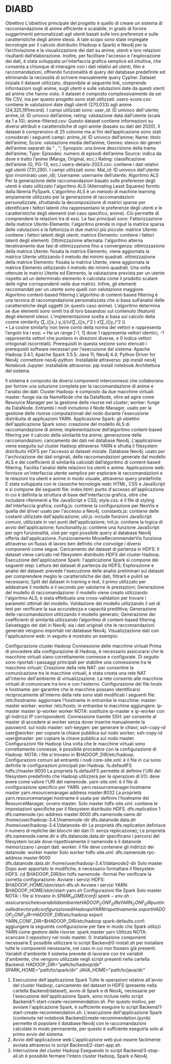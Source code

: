 # DIABD
Obiettivo
L'obiettivo principale del progetto è quello di creare un sistema di raccomandazione di anime efficiente e scalabile, in grado di fornire suggerimenti personalizzati agli utenti basati sulle loro preferenze e sulle caratteristiche degli anime stessi. A tale scopo sono state impiegate tecnologie per il calcolo distribuito (Hadoop e Spark) e Neo4j per la l’archiviazione e la visualizzazione dei dati su anime, utenti e loro relazioni risultanti dall’elaborazione.
Inoltre, per facilitare l'accesso e l'esplorazione dei dati, è stata sviluppata un'interfaccia grafica semplice ed intuitiva, che consenta a chiunque di interagire con i dati relativi ad utenti, film e raccomandazioni, offrendo funzionalità di query del database predefinite ed eliminando la necessità di scrivere manualmente query Cypher.
Dataset iniziale
Il dataset utilizzato, disponibile al seguente link, comprende informazioni sugli anime, sugli utenti e sulle valutazioni date da questi utenti ad anime che hanno visto.
Il dataset è composto complessivamente da sei file CSV, ma per questo progetto sono stati utilizzati:
	users-score.csv: contiene le valutazioni date dagli utenti (270,033) agli anime (24,325,191record). I campi utilizzati sono:
	user_id: ID univoco dell'utente;
	anime_id: ID univoco dell’anime;
	rating: valutazione data dall'utente (scala da 1 a 10);
	anime-filtered.csv: Questo dataset contiene informazioni su diversi attributi e caratteristiche di ogni anime (basato su dati del 2020). Il dataset è comprensivo di 25 colonne ma ai fini dell’applicazione sono stati considerati i seguenti campi:
	anime_id: ID univoco dell’anime;
	Name: titolo dell’anime;
	Score: valutazione media dell’anime;
	Genres: elenco dei generi dell’anime separati da " , ";
	Synopsis: una breve descrizione della trama dell’anime;
	Type: 
	Episodes: numero di episodi dell’anime
	Source: indica da dove è tratto l’anime (Manga, Original, ecc.)
	Rating: classificazione dell’anime (G, PG-13, ecc.)
	users-details-2023.csv: contiene i dati relativi agli utenti (731,290). I campi utilizzati sono:
	Mal_id: ID univoco dell'utente (poi rinominato user_id);
	Username: username dell’utente;
Algortimo ALS
Per la generazione delle raccomandazioni basato sulle preferenze degli utenti è stato utilizzato l'algoritmo ALS (Alternating Least Squares) fornito dalla libreria PySpark.
L'algoritmo ALS è un metodo di machine learning ampiamente utilizzato per la generazione di raccomandazioni personalizzate, sfruttando la decomposizione di matrici sparse per identificare i fattori latenti che rappresentano le preferenze degli utenti e le caratteristiche degli elementi (nel caso specifico, anime). Ciò permette di comprendere le relazioni tra di essi.
Le fasi principali sono:
	Fattorizzazione della matrice Utente-Elemento: l'algoritmo prende in input la matrice sparsa delle valutazioni e la fattorizza in due matrici più piccole:
	matrice Utente: contiene i fattori latenti degli utenti;
	matrice Elemento: contiene i fattori latenti degli elementi.
	Ottimizzazione alternata: l'algoritmo alterna iterativamente due fasi di ottimizzazione fino a convergenza:
	ottimizzazione della matrice Utente: fissata la matrice Elemento, viene aggiornata la matrice Utente utilizzando il metodo dei minimi quadrati.
	ottimizzazione della matrice Elemento: fissata la matrice Utente, viene aggiornata la matrice Elemento utilizzando il metodo dei minimi quadrati.
Una volta ottenute le matrici Utente ed Elemento, la valutazione prevista per un utente rispetto ad un determinato elemento è calcolata come il prodotto scalare delle righe corrispondenti nelle due matrici. Infine, gli elementi raccomandati per un utente sono quelli con valutazione maggiore.
Algoritmo content-based filtering
L’algoritmo di content-based filtering è una tecnica di raccomandazione personalizzata che si basa sull’analisi delle caratteristiche degli oggetti (in questo caso anime).
L’algoritmo determina se due elementi sono simili tra di loro basandosi sul contenuto (feature) degli elementi stessi. L’implementazione scelta si basa sul calcolo della cosine similarity  (∑_i▒x_i  y_i)/(√(∑_i▒x_i^2 ) √(∑_i▒y_i^2 ))   
• La cosine similarty non tiene conto della norma dei vettori e rappresenta l’angolo tra i essi.
 • Ha un range [-1, 1] dove 1 rappresenta vettori identici, -1 rappresenta vettori che puntano in direzioni diverse, e 0 indica vettori ortogonali (scorrelati).
Prerequisiti
In questa sezione sono elencati i prerequisiti software necessari per l'esecuzione del sistema:
	Apache Hadoop 3.4.1;
	Apache Spark 3.5.5;
	Java 11;
	Neo4j 4.4;
	Python Driver for Neo4j: connettore neo4j-python. Installabile attraverso:
   pip install neo4j
	Notebook Jupyter: installabile attraverso:
pip install notebook
Architettura del sistema
 
Il sistema è composto da diversi componenti interconnessi che collaborano per fornire una soluzione completa per la raccomandazione di anime e l'analisi dei dati:
	Cluster Hadoop: è composto da due macchine virtuali:
	master: funge sia da NameNode che da DataNode, oltre ad agire come Resource Manager per la gestione delle risorse nel cluster;
	worker: funge da DataNode.
Entrambi i nodi includono il Node Manager, usato per la gestione delle risorse computazionali del nodo durante l'esecuzione distribuita di applicazioni YARN.
	Applicazione Spark: gli obiettivi dell'applicazione Spark sono:
	creazione del modello ALS di raccomandazione di anime;
	implementazione dell’algoritmo content-based filtering per il calcolo della similarità tra anime;
	generazione delle raccomandazioni;
	caricamento dei dati nel database Neo4j.
L'applicazione viene eseguita sul cluster Hadoop attraverso YARN e sfrutta il filesystem distribuito HDFS per l'accesso al dataset iniziale.
	Database Neo4j: usato per l'archiviazione dei dati originali, delle raccomandazioni generate dal modello ALS e dei coefficienti di similarità calcolati dall’algoritmo di content-based filtering.
	Facilita l'analisi delle relazioni tra utenti e anime.
	Applicazione web: fornisce un'interfaccia utente semplice per esplorare le raccomandazioni e le relazioni tra utenti e anime in modo visuale, attraverso query predefinite. È stata sviluppata con le classiche tecnologie web: HTML, CSS e JavaScript e si compone dei seguenti file:
	index.html: punto d'accesso all'applicazione in cui è definita la struttura di base dell'interfaccia grafica, oltre che includere riferimenti a file JavaScript e CSS;
	style.css: è il file di styling del'interfaccia grafica;
	config.js: contiene la configurazione per NeoVis e quella del driver usato per l'accesso a Neo4j.
	constants.js: contiene delle costanti utilizzate dall'applicazione;
	util.js: include funzioni JavaScript comuni, utilizzate in vari punti dell'applicazione;
	init.js: contiene la logica di avvio dell'applicazione;
	functionality.js: contiene una funzione JavaScript per ogni funzionalità, cioè per ogni possibile query al database Neo4j offerta dall'applicazione.
Funzionamento
MovieRecommenderVis funziona attraverso un flusso di lavoro ben definito che coinvolge i diversi componenti come segue:
	Caricamento del dataset di partenza in HDFS: Il dataset viene caricato nel filesystem distribuito HDFS del cluster Hadoop.
	Esecuzione dell'applicazione Spark: l'applicazione Spark si compone dei seguenti step:
	Lettura del dataset di partenza da HDFS;
	Esplorazione e analisi del dataset: prevede l'esecuzione delle analisi preliminari sul dataset per comprendere meglio le caratteristiche dei dati, filtrarli e pulirli se necessario;
	Split del dataset in training e test, il primo utilizzato per addestrare il modello e il secondo per valutarne le prestazioni;
	Generazione del modello di raccomandazione:
	il modello viene creato utilizzando l'algoritmo ALS;
	è stata effettuata una cross-validation per trovare i parametri ottimali del modello.
	Validazione del modello utilizzando il set di test per verificare la sua accuratezza e capacità predittiva;
	Generazione delle raccomandazioni utilizzando il modello generato;
	Generazione dei coefficienti di similarità utilizzando l’algoritmo di content-based filtering
	Salvataggio dei dati in Neo4j: sia i dati originali che le raccomandazioni generate vengono importati nel database Neo4j.
	Visualizzazione dati con l'applicazione web: in seguito è mostrato un esempio:

Configurazione cluster Hadoop
Connessione delle macchine virtuali
Prima di procedere alla configurazione di Hadoop, è necessario assicurarsi che le macchine virtuali siano correttamente connesse e configurate. Di seguito sono riportati i passaggi principali per stabilire una connessione tra le macchine virtuali:
	Creazione della rete NAT: per consentire la comunicazione tra le macchine virtuali, è stata creata una rete NAT all'interno dell'ambiente di virtualizzazione. La rete consente alle macchine virtuali di comunicare tra loro e con l'esterno.
	Configurazione dei file hosts e hostname: per garantire che le macchine possano identificarsi reciprocamente all'interno della rete sono stati modificati i seguenti file:
	/etc/hostname: aggiornare l'hostname in entrambe le macchine:
	master:
master
	worker:
worker
	/etc/hosts: in entrambe le macchine aggiungere:
ip-master    master
ip-worker    worker
NOTA: sostituire ip-master e ip-worker con gli indirizzi IP corrispondenti.
	Connessione tramite SSH: per consente al master di accedere ai worker senza dover inserire manualmente la password.
	sul nodo master:
	ssh-keygen: per generare le chiavi;
	ssh-copy-id user@worker: per copiare la chiave pubblica sul nodo worker;
	ssh-copy-id user@master: per copiare la chiave pubblica sul nodo master.
Configurazioni file Hadoop
Una volta che le macchine virtuali sono correttamente connesse, è possibile procedere con la configurazione di Hadoop.
NOTA: i file si trovano in $HADOOP_DIR/etc/hadoop.
Configurazioni comuni ad entrambi i nodi
	core-site.xml: è il file in cui sono definite le configurazioni principali per Hadoop.
  <property>
     <name>fs.defaultFS</name>
     <value>hdfs://master:9000</value>
  </property>
La proprietà fs.defaultFS permette di definire l'URI del filesystem predefinito che Hadoop utilizzerà per le operazioni di I/O: deve avere come valore l'URI del namenode.
	yarn-site.xml: è il file di configurazione specifico per YARN.
<property>
   <name>yarn.resourcemanager.hostname</name>
   <value>master</value>
</property>
<property>
   <name>yarn.resourcemanager.address</name>
   <value>master:8032</value>
</property>
La proprietà yarn.resourcemanager.hostname è usata per definire l'hostname del ResourceManager, ovvero master.
Solo master
	hdfs-site.xml: contiene le impostazioni specifiche per il filesystem distribuito HDFS.
<property>
    <name>dfs.replication</name>
    <value>1</value>
</property>
<property>
    <name>dfs.namenode.rpc-address</name>
    <value>master:9000</value>
</property>
<property>
    <name>dfs.namenode.name.dir</name>
    <value>/home/user/hadoop-3.4.1/namenode-dir</value>
</property>
<property>
    <name>dfs.datanode.data.dir</name>
    <value>/home/user/hadoop-3.4.1/datanode-dir</value>
</property>
La proprietà dfs.replication definisce il numero di repliche dei blocchi dei dati (1: senza replicazione);
Le proprietà dfs.namenode.name.dir e dfs.datanode.data.dir specificano i percorsi del filesystem locale dove rispettivamente il namenode e il datanode memorizzano i propri dati.
	worker: il file deve contenere gli indirizzi dei datanode:
	worker
	master
Solo worker
	hdfs-site.xml:
<property>
    <name>dfs.namenode.rpc-address</name>
    <value>master:9000</value>
</property>  
<property>
    <name>dfs.datanode.data.dir</name>
    <value>/home/user/hadoop-3.4.1/datanode2-dir</value>
</property>
Solo master
Dopo aver apportato le modifiche, è necessario formattare il filesystem HDFS:
cd $HADOOP_DIR/bin
hdfs namenode -format 
Per verificare la corretta configurazione:
	Avviare i servizi HDFS:
 $HADOOP_HOME/sbin/start-dfs.sh
	Avviare i servizi YARN:
 $HADOOP_HOME/sbin/start-yarn.sh
Configurazioni file Spark
Solo master
NOTA: i file si trovano in $SPARK_HOME/conf/.
	spark-env.sh: assicurarsi che le variabili di ambiente HADOOP_CONF_DIR e YARN_CONF_DIR puntino alle directory di configurazione di Hadoop e YARN rispettivamente.
	 export HADOOP_CONF_DIR=$HADOOP_DIR/etc/hadoop
	 export YARN_CONF_DIR=$HADOOP_DIR/etc/hadoop
	spark-defaults.conf: aggiungere la seguente configurazione per fare in modo che Spark utilizzi YARN come gestore delle risorse:
	spark.master yarn
Utilizzo
NOTA: scaricare il repository nel nodo master.
0. Installazione componenti necessarie
È possibile utilizzare lo script Backend/0-install.sh per installare tutte le componenti necessarie, nel caso in cui non fossero già presenti.
Variabili d'ambiente
Il sistema prevede di lavorare con tre variabili d'ambiente, che vengono utilizzate negli script presenti nella cartella Backend:
HADOOP_DIR="path/to/hadoop/dir"
SPARK_HOME="path/to/spark/dir"
JAVA_HOME="path/to/java/dir"


1. Esecuzione dell'applicazione Spark
Tutte le operazioni relative all'avvio del cluster Hadoop, caricamento del dataset in HDFS (presente nella cartella Backend/dataset), avvio di Spark e di Neo4j, necessarie per l'esecuzione dell'applicazione Spark, sono incluse nello script Backend/1-start-create-recommendation.sh. Per questo motivo, per avviare l'applicazione Spark, è sufficiente eseguire lo script Backend/1-start-create-recommendation.sh.
L'esecuzione dell'applicazione Spark (contenuta nel notebook Backend/create-recommendation.ipynb) permette di popolare il database Neo4j con le raccomandazioni calcolate in modo permanente, per questo è suffciente eseguirla solo al primo avvio del sistema.
2. Avvio dell'applicazione web
L'applicazione web può essere facilmente avviata attraverso lo script Backend/2-start-app.sh.
3. Interruzione del cluster Hadoop
Eseguendo lo script Backend/3-stop-all.sh è possibile fermare l'intero cluster Hadoop, Spark e Neo4j.

